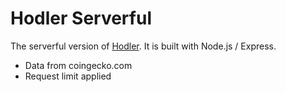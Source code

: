 # Hodler Serverful
The serverful version of [Hodler](https://github.com/boonsuen/hodler). It is built with Node.js / Express.
- Data from coingecko.com
- Request limit applied